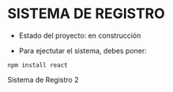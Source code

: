 <h1> SISTEMA DE REGISTRO </h1>

- Estado del proyecto: en construcción

- Para ejectutar el sistema, debes poner:

```npm install react```

Sistema de Registro 2
